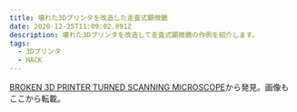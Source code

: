 ```yaml
---
title: 壊れた3Dプリンタを改造した走査式顕微鏡
date: 2020-12-25T11:09:02.891Z
description: 壊れた3Dプリンタを改造して走査式顕微鏡の作例を紹介します。
tags:
  - 3Dプリンタ
  - HACK
---
```

[BROKEN 3D PRINTER TURNED SCANNING MICROSCOPE](https://hackaday.com/2020/01/24/broken-3d-printer-turned-scanning-microscope/)から発見。画像もここから転載。

